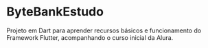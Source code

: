 # ByteBankEstudo
Projeto em Dart para aprender recursos básicos e funcionamento do Framework Flutter, acompanhando o curso inicial da Alura.
